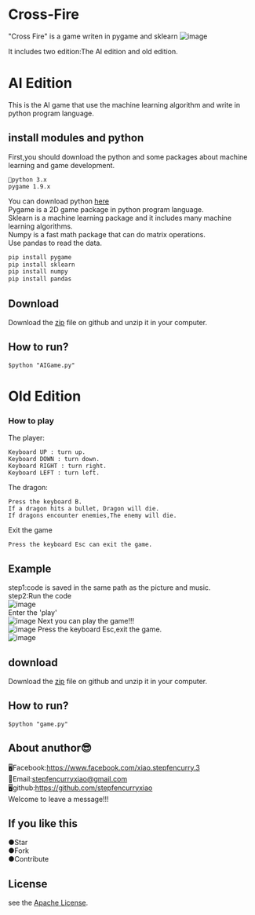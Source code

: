 # Cross-Fire
"Cross Fire" is a game writen in pygame and sklearn
![image](https://github.com/stepfencurryxiao/Cross-Fire/blob/master/.github/pygame.jpg)

It includes two edition:The AI edition and old edition.  
# AI Edition
This is the AI game that use the machine learning algorithm and write in python program language.    
## install modules and python
First,you should download the python and some packages about machine learning and game development.    
```
🐍python 3.x
pygame 1.9.x
```
You can download python [here](https://www.python.org)  
Pygame is a 2D game package in python program language.  
Sklearn is a machine learning package and it includes many machine learning algorithms.  
Numpy is a fast math package that can do matrix operations.  
Use pandas to read the data.  
```Python
pip install pygame
pip install sklearn
pip install numpy
pip install pandas
```
## Download
Download the [zip](https://github.com/stepfencurryxiao/Cross-Fire/blob/master/Cross-Fire-AI.zip) file on github and unzip it in your computer.  
## How to run?
```
$python "AIGame.py"  
```

# Old Edition  
### How to play
The player:  
```
Keyboard UP : turn up.
Keyboard DOWN : turn down.
Keyboard RIGHT : turn right.
Keyboard LEFT : turn left.
```  
The dragon:  
```
Press the keyboard B.
If a dragon hits a bullet, Dragon will die.
If dragons encounter enemies,The enemy will die.
```  
Exit the game
```
Press the keyboard Esc can exit the game.
```  
## Example  
step1:code is saved in the same path as the picture and music.  
step2:Run the code  
![image](https://github.com/stepfencurryxiao/Cross-Fire/blob/master/.github/run01.png)  
Enter the 'play'  
![image](https://github.com/stepfencurryxiao/Cross-Fire/blob/master/.github/gamestart.png)
Next you can play the game!!!  
![image](https://github.com/stepfencurryxiao/Cross-Fire/blob/master/.github/run02.png)
Press the keyboard Esc,exit the game.  
![image](https://github.com/stepfencurryxiao/Cross-Fire/blob/master/.github/run03.png)

## download
Download the [zip](https://github.com/stepfencurryxiao/Cross-Fire/blob/master/Cross-Fire.zip) file on github and unzip it in your computer.

## How to run?
```
$python "game.py"
```

## About anuthor😎
🖥Facebook:https://www.facebook.com/xiao.stepfencurry.3  
📧Email:stepfencurryxiao@gmail.com  
🖥github:https://github.com/stepfencurryxiao  
Welcome to leave a message!!!
  
## If you like this 
●Star  
●Fork  
●Contribute

## License
see the [Apache License](https://github.com/stepfencurryxiao/Cross-Fire/blob/master/LICENSE).






